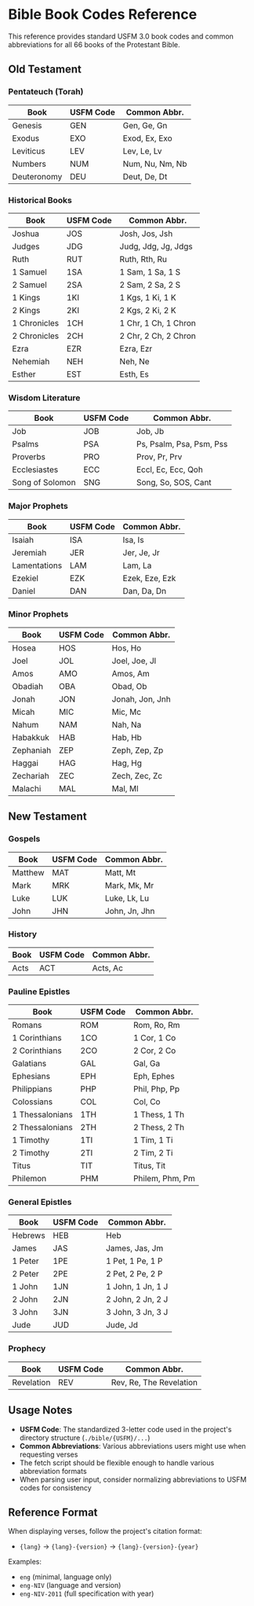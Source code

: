 # Bible Book Codes Reference

This reference provides standard USFM 3.0 book codes and common abbreviations for all 66 books of the Protestant Bible.

## Old Testament

### Pentateuch (Torah)
| Book | USFM Code | Common Abbr. |
|------|-----------|--------------|
| Genesis | GEN | Gen, Ge, Gn |
| Exodus | EXO | Exod, Ex, Exo |
| Leviticus | LEV | Lev, Le, Lv |
| Numbers | NUM | Num, Nu, Nm, Nb |
| Deuteronomy | DEU | Deut, De, Dt |

### Historical Books
| Book | USFM Code | Common Abbr. |
|------|-----------|--------------|
| Joshua | JOS | Josh, Jos, Jsh |
| Judges | JDG | Judg, Jdg, Jg, Jdgs |
| Ruth | RUT | Ruth, Rth, Ru |
| 1 Samuel | 1SA | 1 Sam, 1 Sa, 1 S |
| 2 Samuel | 2SA | 2 Sam, 2 Sa, 2 S |
| 1 Kings | 1KI | 1 Kgs, 1 Ki, 1 K |
| 2 Kings | 2KI | 2 Kgs, 2 Ki, 2 K |
| 1 Chronicles | 1CH | 1 Chr, 1 Ch, 1 Chron |
| 2 Chronicles | 2CH | 2 Chr, 2 Ch, 2 Chron |
| Ezra | EZR | Ezra, Ezr |
| Nehemiah | NEH | Neh, Ne |
| Esther | EST | Esth, Es |

### Wisdom Literature
| Book | USFM Code | Common Abbr. |
|------|-----------|--------------|
| Job | JOB | Job, Jb |
| Psalms | PSA | Ps, Psalm, Psa, Psm, Pss |
| Proverbs | PRO | Prov, Pr, Prv |
| Ecclesiastes | ECC | Eccl, Ec, Ecc, Qoh |
| Song of Solomon | SNG | Song, So, SOS, Cant |

### Major Prophets
| Book | USFM Code | Common Abbr. |
|------|-----------|--------------|
| Isaiah | ISA | Isa, Is |
| Jeremiah | JER | Jer, Je, Jr |
| Lamentations | LAM | Lam, La |
| Ezekiel | EZK | Ezek, Eze, Ezk |
| Daniel | DAN | Dan, Da, Dn |

### Minor Prophets
| Book | USFM Code | Common Abbr. |
|------|-----------|--------------|
| Hosea | HOS | Hos, Ho |
| Joel | JOL | Joel, Joe, Jl |
| Amos | AMO | Amos, Am |
| Obadiah | OBA | Obad, Ob |
| Jonah | JON | Jonah, Jon, Jnh |
| Micah | MIC | Mic, Mc |
| Nahum | NAM | Nah, Na |
| Habakkuk | HAB | Hab, Hb |
| Zephaniah | ZEP | Zeph, Zep, Zp |
| Haggai | HAG | Hag, Hg |
| Zechariah | ZEC | Zech, Zec, Zc |
| Malachi | MAL | Mal, Ml |

## New Testament

### Gospels
| Book | USFM Code | Common Abbr. |
|------|-----------|--------------|
| Matthew | MAT | Matt, Mt |
| Mark | MRK | Mark, Mk, Mr |
| Luke | LUK | Luke, Lk, Lu |
| John | JHN | John, Jn, Jhn |

### History
| Book | USFM Code | Common Abbr. |
|------|-----------|--------------|
| Acts | ACT | Acts, Ac |

### Pauline Epistles
| Book | USFM Code | Common Abbr. |
|------|-----------|--------------|
| Romans | ROM | Rom, Ro, Rm |
| 1 Corinthians | 1CO | 1 Cor, 1 Co |
| 2 Corinthians | 2CO | 2 Cor, 2 Co |
| Galatians | GAL | Gal, Ga |
| Ephesians | EPH | Eph, Ephes |
| Philippians | PHP | Phil, Php, Pp |
| Colossians | COL | Col, Co |
| 1 Thessalonians | 1TH | 1 Thess, 1 Th |
| 2 Thessalonians | 2TH | 2 Thess, 2 Th |
| 1 Timothy | 1TI | 1 Tim, 1 Ti |
| 2 Timothy | 2TI | 2 Tim, 2 Ti |
| Titus | TIT | Titus, Tit |
| Philemon | PHM | Philem, Phm, Pm |

### General Epistles
| Book | USFM Code | Common Abbr. |
|------|-----------|--------------|
| Hebrews | HEB | Heb |
| James | JAS | James, Jas, Jm |
| 1 Peter | 1PE | 1 Pet, 1 Pe, 1 P |
| 2 Peter | 2PE | 2 Pet, 2 Pe, 2 P |
| 1 John | 1JN | 1 John, 1 Jn, 1 J |
| 2 John | 2JN | 2 John, 2 Jn, 2 J |
| 3 John | 3JN | 3 John, 3 Jn, 3 J |
| Jude | JUD | Jude, Jd |

### Prophecy
| Book | USFM Code | Common Abbr. |
|------|-----------|--------------|
| Revelation | REV | Rev, Re, The Revelation |

## Usage Notes

- **USFM Code**: The standardized 3-letter code used in the project's directory structure (`./bible/{USFM}/...`)
- **Common Abbreviations**: Various abbreviations users might use when requesting verses
- The fetch script should be flexible enough to handle various abbreviation formats
- When parsing user input, consider normalizing abbreviations to USFM codes for consistency

## Reference Format

When displaying verses, follow the project's citation format:
- `{lang}` → `{lang}-{version}` → `{lang}-{version}-{year}`

Examples:
- `eng` (minimal, language only)
- `eng-NIV` (language and version)
- `eng-NIV-2011` (full specification with year)
